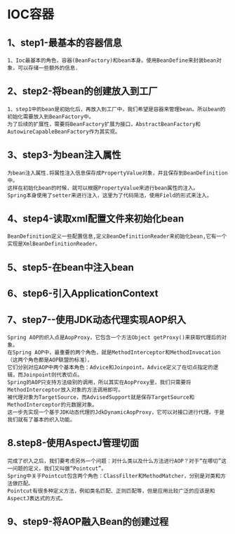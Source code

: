 # IOC容器
## 1、step1-最基本的容器信息
    1、Ioc最基本的角色，容器(BeanFactory)和bean本身。使用BeanDefine来封装bean对象，可以存储一些额外的信息.
   
    
## 2、step2-将bean的创建放入到工厂
    1、step1中的bean是初始化后，再放入到工厂中，我们希望是容器来管理bean。所以bean的初始化需要放入到BeanFactory中。
    为了后续的扩展性，需要将BeanFactory扩展为接口，AbstractBeanFactory和AutowireCapableBeanFactory作为其实现。
  
        
## 3、step3-为bean注入属性
    为bean注入属性.将属性注入信息保存成PropertyValue对象，并且保存到BeanDefinition中。
    这样在初始化bean的时候，就可以根据PropertyValue来进行bean属性的注入。
    Spring本身使用了setter来进行注入，这里为了代码简洁，使用Field的形式来注入。
    
## 4、step4-读取xml配置文件来初始化bean
    BeanDefinition定义一些配置信息,定义BeanDefinitionReader来初始化bean,它有一个实现是XmlBeanDefinitionReader。
    
## 5、step5-在bean中注入bean

## 6、step6-引入ApplicationContext

## 7、step7--使用JDK动态代理实现AOP织入
    Spring AOP的织入点是AopProxy，它包含一个方法Object getProxy()来获取代理后的对象。
    在Spring AOP中，最重要的两个角色，就是MethodInterceptor和MethodInvocation（这两个角色都是AOP联盟的标准），
    它们分别对应AOP中两个基本角色：Advice和Joinpoint。Advice定义了在切点指定的逻辑，而Joinpoint则代表切点。
    Spring的AOP只支持方法级别的调用，所以其实在AopProxy里，我们只需要将MethodInterceptor放入对象的方法调用即可。
    被代理对象为TargetSource，而AdvisedSupport就是保存TargetSource和MethodInterceptor的元数据对象。
    这一步先实现一个基于JDK动态代理的JdkDynamicAopProxy，它可以对接口进行代理。于是我们就有了基本的织入功能。
    
              
## 8.step8-使用AspectJ管理切面
    完成了织入之后，我们要考虑另外一个问题：对什么类以及什么方法进行AOP？对于“在哪切”这一问题的定义，我们又叫做“Pointcut”。
    Spring中关于Pointcut包含两个角色：ClassFilter和MethodMatcher，分别是对类和方法做匹配。
    Pointcut有很多种定义方法，例如类名匹配、正则匹配等，但是应用比较广泛的应该是和AspectJ表达式的方式。
    
## 9、step9-将AOP融入Bean的创建过程
    